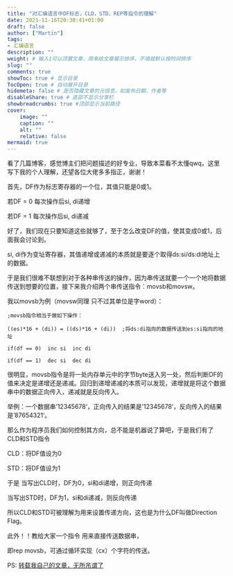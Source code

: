 ```yaml
---
title: "对汇编语言中DF标志，CLD，STD，REP等指令的理解"
date: 2021-11-16T20:30:41+01:00
draft: false
author: ["Martin"]
tags: 
- 汇编语言
description: ""
weight: # 输入1可以顶置文章，用来给文章展示排序，不填就默认按时间排序
slug: ""
comments: true
showToc: true # 显示目录
TocOpen: true # 自动展开目录
hidemeta: false # 是否隐藏文章的元信息，如发布日期、作者等
disableShare: true # 底部不显示分享栏
showbreadcrumbs: true #顶部显示当前路径
cover:
    image: ""
    caption: ""
    alt: ""
    relative: false
mermaid: true
---
```

看了几篇博客，感觉博主们把问题描述的好专业，导致本菜看不太懂qwq，这里写下我的个人理解，还望各位大佬多多指正，谢谢！

首先，DF作为标志寄存器的一个位，其值只能是0或1。

若DF = 0  每次操作后si, di递增

若DF = 1  每次操作后si, di递减

好了，我们现在只要知道这些就够了，至于怎么改变DF的值，使其变成0或1，后面我会讨论到。

si, di作为变址寄存器，其值递增或递减的本质就是要逐个取得ds:si/ds:di地址上的数据。

于是我们很难不联想到对于各种串传送的操作，因为串传送就要一个一个地将数据传送到想要的位置，接下来我介绍两个串传送指令：movsb和movsw。

我以movsb为例（movsw同理 只不过其单位是字word）：

```
;movsb指令相当于做如下操作：
 
((es)*16 + (di)) = ((ds)*16 + (di))  ;将ds:di指向的数据传送到es:si指向的地址
 
if(df == 0)  inc si  inc di
 
if(df == 1)  dec si  dec di
```
很明显，movsb指令是将一处内存单元中的字节byte送入另一处，然后判断DF的值来决定是递增还是递减。回归到递增递减的本质可以发现，递增就是将这个数据串中的数据正向传入，递减就是反向传入。

举例：一个数据串’12345678‘，正向传入的结果是’12345678‘，反向传入的结果是’87654321‘。

那么作为程序员我们如何控制其方向，总不能是机器说了算吧，于是我们有了CLD和STD指令

CLD：将DF值设为0  

STD：将DF值设为1 

于是 当写出CLD时，DF为0，si和di递增，则正向传递

当写出STD时，DF为1，si和di递减，则反向传递

所以CLD和STD可被理解为用来设置传递方向，这也是为什么DF叫做Direction Flag。

此外！！教给大家一个指令 用来直接传送数据串，

即rep movsb，可通过循环实现（cx）个字符的传送。

PS: [转载我自己的文章，无所吊谓了](https://blog.csdn.net/m0_60941819/article/details/121363410?spm=1001.2014.3001.5501)
